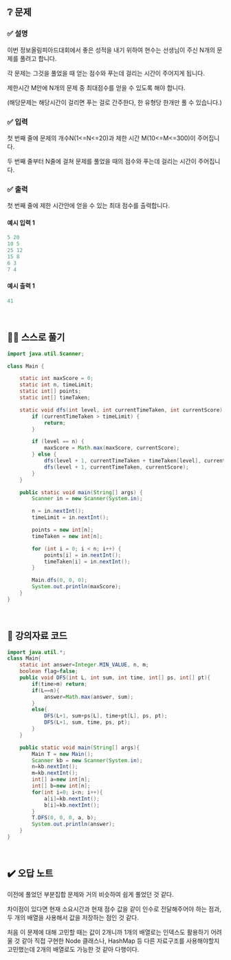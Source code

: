 ## ❔ 문제
### ✅ 설명
이번 정보올림피아드대회에서 좋은 성적을 내기 위하여 현수는 선생님이 주신 N개의 문제를 풀려고 합니다.

각 문제는 그것을 풀었을 때 얻는 점수와 푸는데 걸리는 시간이 주어지게 됩니다.

제한시간 M안에 N개의 문제 중 최대점수를 얻을 수 있도록 해야 합니다.

(해당문제는 해당시간이 걸리면 푸는 걸로 간주한다, 한 유형당 한개만 풀 수 있습니다.)

### ✅ 입력
첫 번째 줄에 문제의 개수N(1<=N<=20)과 제한 시간 M(10<=M<=300)이 주어집니다.

두 번째 줄부터 N줄에 걸쳐 문제를 풀었을 때의 점수와 푸는데 걸리는 시간이 주어집니다.

### ✅ 출력
첫 번째 줄에 제한 시간안에 얻을 수 있는 최대 점수를 출력합니다.

#### 예시 입력 1
``` java
5 20
10 5
25 12
15 8
6 3
7 4
```

#### 예시 출력 1
``` java
41
```

<br>

## ✍🏻 스스로 풀기
``` java
import java.util.Scanner;

class Main {

    static int maxScore = 0;
    static int n, timeLimit;
    static int[] points;
    static int[] timeTaken;

    static void dfs(int level, int currentTimeTaken, int currentScore) {
        if (currentTimeTaken > timeLimit) {
            return;
        }

        if (level == n) {
            maxScore = Math.max(maxScore, currentScore);
        } else {
            dfs(level + 1, currentTimeTaken + timeTaken[level], currentScore + points[level]);
            dfs(level + 1, currentTimeTaken, currentScore);
        }
    }

    public static void main(String[] args) {
        Scanner in = new Scanner(System.in);

        n = in.nextInt();
        timeLimit = in.nextInt();

        points = new int[n];
        timeTaken = new int[n];

        for (int i = 0; i < n; i++) {
            points[i] = in.nextInt();
            timeTaken[i] = in.nextInt();
        }

        Main.dfs(0, 0, 0);
        System.out.println(maxScore);
    }
}
```

<br>

## 📖 강의자료 코드

``` java
import java.util.*;
class Main{
	static int answer=Integer.MIN_VALUE, n, m;
	boolean flag=false;
	public void DFS(int L, int sum, int time, int[] ps, int[] pt){
		if(time>m) return;
		if(L==n){
			answer=Math.max(answer, sum);
		}
		else{
			DFS(L+1, sum+ps[L], time+pt[L], ps, pt);
			DFS(L+1, sum, time, ps, pt);
		}
	}

	public static void main(String[] args){
		Main T = new Main();
		Scanner kb = new Scanner(System.in);
		n=kb.nextInt();
		m=kb.nextInt();
		int[] a=new int[n];
		int[] b=new int[n];
		for(int i=0; i<n; i++){
			a[i]=kb.nextInt();
			b[i]=kb.nextInt();
		}
		T.DFS(0, 0, 0, a, b);
		System.out.println(answer);
	}
}
```
<br>

## ✔️ 오답 노트

이전에 풀었던 부분집합 문제와 거의 비슷하여 쉽게 풀었던 것 같다.

차이점이 있다면 현재 소요시간과 현재 점수 값을 같이 인수로 전달해주어야 하는 점과, 두 개의 배열을 사용해서 값을 저장하는 점인 것 같다.

처음 이 문제에 대해 고민할 때는 값이 2개니까 1개의 배열로는 인덱스도 활용하기 어려울 것 같아 직접 구현한 Node 클래스나, HashMap 등 다른 자료구조를 사용해야할지 고민했는데 2개의 배열로도 가능한 것 같아 다행이다.
